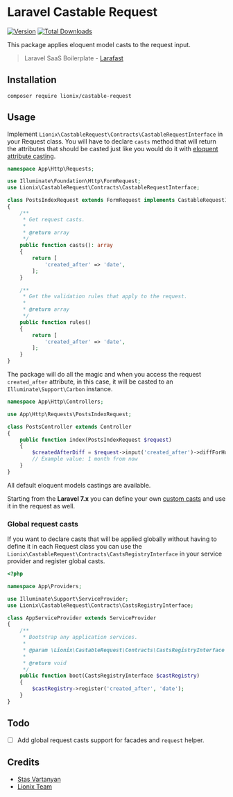 # Laravel Castable Request

[![Version](https://poser.pugx.org/lionix/castable-request/version)](https://github.com/lionix-team/castable-request/tree/7cd10bf9411f8ae3f9deaad918ae498a49b7db4f/packagist.org/packages/lionix/castable-request/README.md) [![Total Downloads](https://poser.pugx.org/lionix/castable-request/downloads)](https://github.com/lionix-team/castable-request/tree/7cd10bf9411f8ae3f9deaad918ae498a49b7db4f/packagist.org/packages/lionix/castable-request/README.md)

This package applies eloquent model casts to the request input.

> Laravel SaaS Boilerplate - [Larafast](https://larafast.com)

## Installation

```text
composer require lionix/castable-request
```

## Usage

Implement `Lionix\CastableRequest\Contracts\CastableRequestInterface` in your Request class. You will have to declare `casts` method that will return the attributes that should be casted just like you would do it with [eloquent attribute casting](https://laravel.com/docs/7.x/eloquent-mutators#attribute-casting).

```php
namespace App\Http\Requests;

use Illuminate\Foundation\Http\FormRequest;
use Lionix\CastableRequest\Contracts\CastableRequestInterface;

class PostsIndexRequest extends FormRequest implements CastableRequestInterface
{
    /**
     * Get request casts.
     *
     * @return array
     */
    public function casts(): array
    {
        return [
            'created_after' => 'date',
        ];
    }

    /**
     * Get the validation rules that apply to the request.
     *
     * @return array
     */
    public function rules()
    {
        return [
            'created_after' => 'date',
        ];
    }
}
```

The package will do all the magic and when you access the request `created_after` attribute, in this case, it will be casted to an `Illuminate\Support\Carbon` instance.

```php
namespace App\Http\Controllers;

use App\Http\Requests\PostsIndexRequest;

class PostsController extends Controller
{
    public function index(PostsIndexRequest $request)
    {
        $createdAfterDiff = $request->input('created_after')->diffForHumans();
        // Example value: 1 month from now
    }
}
```

All default eloquent models castings are available.

Starting from the **Laravel 7.x** you can define your own [custom casts](https://laravel.com/docs/7.x/eloquent-mutators#custom-casts) and use it in the request as well.

### Global request casts

If you want to declare casts that will be applied globally without having to define it in each Request class you can use the `Lionix\CastableRequest\Contracts\CastsRegistryInterface` in your service provider and register global casts.

```php
<?php

namespace App\Providers;

use Illuminate\Support\ServiceProvider;
use Lionix\CastableRequest\Contracts\CastsRegistryInterface;

class AppServiceProvider extends ServiceProvider
{
    /**
     * Bootstrap any application services.
     *
     * @param \Lionix\CastableRequest\Contracts\CastsRegistryInterface $castRegistry
     *
     * @return void
     */
    public function boot(CastsRegistryInterface $castRegistry)
    {
        $castRegistry->register('created_after', 'date');
    }
}
```

## Todo

* [ ] Add global request casts support for facades and `request` helper.

## Credits

* [Stas Vartanyan](https://github.com/vaawebdev)
* [Lionix Team](https://github.com/lionix-team)

